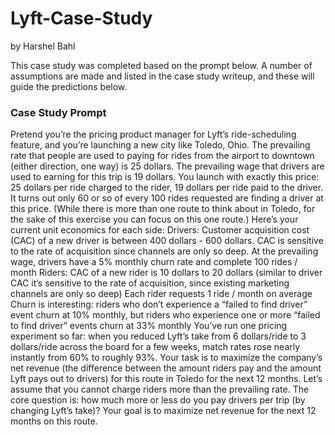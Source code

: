 # Lyft-Case-Study

by Harshel Bahl

This case study was completed based on the prompt below. A number of assumptions are made and listed in the case study writeup, and these will guide the predictions below.

### Case Study Prompt
Pretend you’re the pricing product manager for Lyft’s ride-scheduling feature, and you’re launching a new city like Toledo, Ohio.
The prevailing rate that people are used to paying for rides from the airport to downtown (either direction, one way) is 25 dollars. The prevailing wage that drivers are used to earning for this trip is 19 dollars.
You launch with exactly this price: 25 dollars per ride charged to the rider, 19 dollars per ride paid to the driver. It turns out only 60 or so of every 100 rides requested are finding a driver at this price.
(While there is more than one route to think about in Toledo, for the sake of this exercise you can focus on this one route.)
Here’s your current unit economics for each side:
Drivers: Customer acquisition cost (CAC) of a new driver is between 400 dollars - 600 dollars. CAC is sensitive to the rate of acquisition since channels are only so deep.
At the prevailing wage, drivers have a 5% monthly churn rate and complete 100 rides / month
Riders: CAC of a new rider is 10 dollars to 20 dollars (similar to driver CAC it’s sensitive to the rate of acquisition, since existing marketing channels are only so deep) Each rider requests 1 ride / month on average
Churn is interesting: riders who don’t experience a “failed to find driver” event churn at 10% monthly, but riders who experience one or more “failed to find driver” events churn at 33% monthly
You’ve run one pricing experiment so far: when you reduced Lyft’s take from 6 dollars/ride to 3 dollars/ride across the board for a few weeks, match rates rose nearly instantly from 60% to roughly 93%.
Your task is to maximize the company’s net revenue (the difference between the amount riders pay and the amount Lyft pays out to drivers) for this route in Toledo for the next 12 months. Let’s assume that you cannot charge riders more than the prevailing rate. The core question is: how much more or less do you pay drivers per trip (by changing Lyft’s take)? Your goal is to maximize net revenue for the next 12 months on this route.
